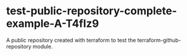 # test-public-repository-complete-example-A-T4fIz9
A public repository created with terraform to test the terraform-github-repository module.
